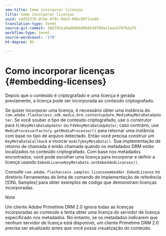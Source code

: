 ```yaml
---
seo-title: Como incorporar licenças
title: Como incorporar licenças
uuid: e3d55376-07de-479c-9a53-04bc8071ced4
translation-type: tm+mt
source-git-commit: 1b9792a10ad606b99b6639799ac2aacb707b2af5
workflow-type: tm+mt
source-wordcount: '179'
ht-degree: 0%

---
```



# Como incorporar licenças {#embedding-licenses}

Depois que o conteúdo é criptografado e uma licença é gerada previamente, a licença pode ser incorporada ao conteúdo criptografado.

Se quiser incorporar uma licença, é necessário obter uma instância do `com.adobe.flashaccess.sdk.media.drm.contentupdate.MediaKeyMetaDataUpdater`. Se você souber o tipo de conteúdo criptografado, use o construtor para `FLVKeyMetaDataUpdater` ou `F4VKeyMetaDataUpdater`; caso contrário, use `MediaProcessorFactory.getMediaProcessor()` para retornar uma instância com base no tipo de arquivo detectado. Então você precisa construir um `KeyMetaDataCallback` e invocar `modifyKeyMetaData()`. Sua implementação de retorno de chamada é então chamada quando os metadados DRM estão localizados no conteúdo criptografado. Com base nos metadados encontrados, você pode escolher uma licença para incorporar e definir a licença usando `EmbedLicenseKeyMetaData.setEmbeddedLicenses()`.

Consulte `com.adobe.flashaccess.samples.licenseembedder.EmbedLicense` no diretório Ferramentas de linha de comando de implementação de referência [!DNL Samples] para obter exemplos de código que demonstram licenças incorporadas.

>[!NOTE]
>
>Um cliente Adobe Primetime DRM 2.0 ignora todas as licenças incorporadas ao conteúdo e tenta obter uma licença do servidor de licença especificado nos metadados. No entanto, se os metadados indicarem que nenhum servidor de licença está disponível, um cliente Primetime DRM 2.0 precisa ser atualizado antes que você possa visualização do conteúdo.


